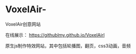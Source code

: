 # VoxelAir-
VoxelAir创意网站

在线展示：
https://githublmy.github.io/VoxelAirl



原生js制作特效网站，其中包括轮播图，翻页，css3动画，音频
